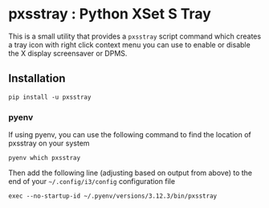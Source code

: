 # pxsstray : Python XSet S Tray 

This is a small utility that provides a `pxsstray` script command which creates a tray icon with right click context menu you can use to enable or disable the X display screensaver or DPMS.

## Installation

```
pip install -u pxsstray
```

### pyenv

If using pyenv, you can use the following command to find the location of pxsstray on your system

```
pyenv which pxsstray
```

Then add the following line (adjusting based on output from above) to the end of your `~/.config/i3/config` configuration file

```
exec --no-startup-id ~/.pyenv/versions/3.12.3/bin/pxsstray
```


